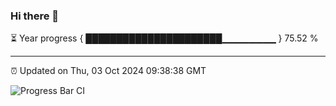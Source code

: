 ### Hi there 👋

⏳ Year progress { ██████████████████████▁▁▁▁▁▁▁▁ } 75.52 %

---

⏰ Updated on Thu, 03 Oct 2024 09:38:38 GMT

![Progress Bar CI](https://github.com/IshwaranRudhara/GIT-ACTION/workflows/Progress%20Bar%20CI/badge.svg)
